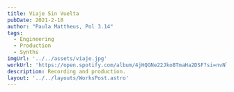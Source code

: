 ```yaml
---
title: Viaje Sin Vuelta
pubDate: 2021-2-18
author: "Paula Mattheus, Pol 3.14"
tags:
  - Engineering
  - Production
  - Synths
imgUrl: '../../assets/viaje.jpg'
workUrl: 'https://open.spotify.com/album/4jHQGNe22JkoBTmaHa2DSF?si=nvNlFApUTSy1HyHg-WRGaA'
description: Recording and production.
layout: '../../layouts/WorksPost.astro'
---
```


